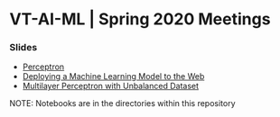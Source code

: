 # VT-AI-ML | Spring 2020 Meetings

### Slides
* [Perceptron](https://docs.google.com/presentation/d/1xNBEIJrfhKokz1ANHqXI_AIawSrv1qGWX6LEmaRCc14/edit?usp=sharing)
* [Deploying a Machine Learning Model to the Web](https://docs.google.com/presentation/d/1zRv1CSUN-HZLhLEAIpq8WZhD1DKwMcKyCHmiYNDRZeg/edit?usp=sharing)
* [Multilayer Perceptron with Unbalanced Dataset](https://docs.google.com/presentation/d/1R5qj2NMXpSjcqgwqshkht7VVdZIm0ccbw4yGH-3IZwU/edit?usp=sharing)

NOTE: Notebooks are in the directories within this repository
